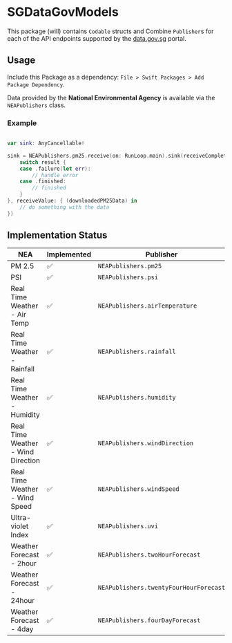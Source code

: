 # SGDataGovModels

This package (will) contains `Codable` structs and Combine `Publisher`s for each of the API endpoints supported by the [data.gov.sg](https://data.gov.sg/) portal.

## Usage

Include this Package as a dependency: `File > Swift Packages > Add Package Dependency`.

Data provided by the **National Environmental Agency** is available via the `NEAPublishers` class.

### Example

```swift

var sink: AnyCancellable!

sink = NEAPublishers.pm25.receive(on: RunLoop.main).sink(receiveCompletion: { (result) in
    switch result {
    case .failure(let err):
        // handle error
    case .finished:
        // finished
    }
}, receiveValue: { (downloadedPM25Data) in
    // do something with the data
})

```

## Implementation Status

|NEA|Implemented|Publisher|
|---|---|---|
|PM 2.5|✅|```NEAPublishers.pm25```|
|PSI|✅|```NEAPublishers.psi```|
|Real Time Weather - Air Temp|✅|```NEAPublishers.airTemperature```|
|Real Time Weather - Rainfall|✅|```NEAPublishers.rainfall```|
|Real Time Weather - Humidity|✅|```NEAPublishers.humidity```|
|Real Time Weather - Wind Direction|✅|```NEAPublishers.windDirection```|
|Real Time Weather - Wind Speed|✅|```NEAPublishers.windSpeed```|
|Ultra-violet Index|✅|```NEAPublishers.uvi```|
|Weather Forecast - 2hour|✅|```NEAPublishers.twoHourForecast```|
|Weather Forecast - 24hour|✅|```NEAPublishers.twentyFourHourForecast```|
|Weather Forecast - 4day|✅|```NEAPublishers.fourDayForecast```|
